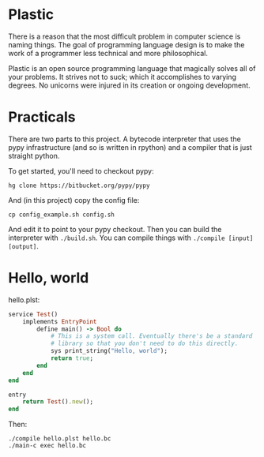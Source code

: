 # Plastic

There is a reason that the most difficult problem in computer science is naming
things. The goal of programming language design is to make the work of a
programmer less technical and more philosophical.

Plastic is an open source programming language that magically solves all of
your problems. It strives not to suck; which it accomplishes to varying
degrees. No unicorns were injured in its creation or ongoing development.

# Practicals

There are two parts to this project. A bytecode interpreter that uses the pypy
infrastructure (and so is written in rpython) and a compiler that is just
straight python.

To get started, you'll need to checkout pypy:

    hg clone https://bitbucket.org/pypy/pypy

And (in this project) copy the config file:

    cp config_example.sh config.sh

And edit it to point to your pypy checkout. Then you can build the interpreter
with `./build.sh`. You can compile things with `./compile [input] [output]`.

# Hello, world

hello.plst:

```ruby
service Test()
    implements EntryPoint
        define main() -> Bool do
            # This is a system call. Eventually there's be a standard
            # library so that you don't need to do this directly.
            sys print_string("Hello, world");
            return true;
        end
    end
end

entry
    return Test().new();
end
```

Then:

    ./compile hello.plst hello.bc
    ./main-c exec hello.bc

